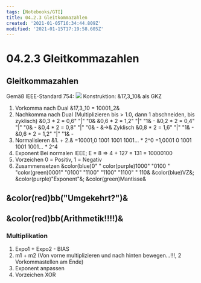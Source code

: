 ```yaml
---
tags: [Notebooks/GTI]
title: 04.2.3 Gleitkommazahlen
created: '2021-01-05T16:34:44.809Z'
modified: '2021-01-15T17:19:58.605Z'
---
```


# 04.2.3 Gleitkommazahlen
## Gleitkommazahlen
Gemäß IEEE-Standard 754:
![](@attachment/IEEE.png)
Konstruktion:
&17,3_10& als GKZ
1. Vorkomma nach Dual
&17,3_10 = 10001_2&
2. Nachkomma nach Dual (Multiplizieren bis > 1.0, dann 1 abschneiden, bis zyklisch)
&0,3 * 2 = 0,6" "|" "0&
&0,6 * 2 = 1,2" "|" "1& - 
&0,2 * 2 = 0,4" "|" "0& - 
&0,4 * 2 = 0,8" "|" "0& - &->& Zyklisch
&0,8 * 2 = 1,6" "|" "1& -
&0,6 * 2 = 1,2" "|" "1& -
3. Normalisieren
&1. + 2.& 
=10001,0 1001 1001 1001... * 2^0
=1,0001 0 1001 1001 1001... * 2^4
4. Exponent
Bei normalen IEEE; E = 8
=> 4 + 127 = 131 = 10000100
5. Vorzeichen
0 = Positiv, 1 = Negativ
6. Zusammensetzen
&color(blue)0" " color(purple)1000" "0100 " "color(green)0001" "0100" "1100" "1100" "1100" " 110&
&color(blue)VZ&; &color(purple)"Exponent"&; &color(green)Mantisse&
## **&color(red)bb("Umgekehrt?")&**
## **&color(red)bb(Arithmetik!!!!)&**
### Multiplikation
1. Expo1 + Expo2 - BIAS
2. m1 + m2 (Von vorne multiplizieren und nach hinten bewegen...!!!, 2 Vorkommastellen am Ende)
3. Exponent anpassen
4. Vorzeichen XOR
